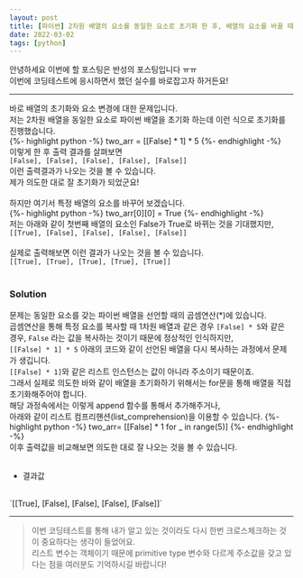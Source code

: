 ```yaml
---
layout: post
title: [파이썬] 2차원 배열의 요소를 동일한 요소로 초기화 한 후, 배열의 요소를 바꿀 때 다른 요소가 같이 바뀌는 문제 해결
date: 2022-03-02
tags: [python]
---
```


안녕하세요 이번에 할 포스팅은 반성의 포스팅입니다 ㅠㅠ
<br>
이번에 코딩테스트에 응시하면서 했던 실수를 바로잡고자 하거든요!

<hr>

바로 배열의 초기화와 요소 변경에 대한 문제입니다.
<br>
저는 2차원 배열을 동일한 요소로 파이썬 배열을 초기화 하는데 이런 식으로 초기화를 진행했습니다.
<br>
{%- highlight python -%}
two_arr = [[False] * 1] * 5
{%- endhighlight -%}
<br>
이렇게 한 후 출력 결과를 살펴보면
<br>
`[False], [False], [False], [False], [False]]`
<br>
이런 출력결과가 나오는 것을 볼 수 있습니다. 
<br>
제가 의도한 대로 잘 초기화가 되었군요!
<br><br>
하지만 여기서 특정 배열의 요소를 바꾸어 보겠습니다.
<br>
{%- highlight python -%}
two_arr[0][0] = True
{%- endhighlight -%}
<br>
저는 아래와 같이 첫번째 배열의 요소인 False가 True로 바뀌는 것을 기대했지만,
<br>
`[[True], [False], [False], [False], [False]]`
<br><br>
실제로 출력해보면 이런 결과가 나오는 것을 볼 수 있습니다.
<br>
`[[True], [True], [True], [True], [True]]`
<br><br>
### Solution
문제는 동일한 요소를 갖는 파이썬 배열을 선언할 때의 곱셈연산(*)에 있습니다.
<br>
곱셈연산을 통해 특정 요소를 복사할 때 1차원 배열과 같은 경우 `[False] * 5`와 같은 경우, `False` 라는 값을 복사하는 것이기 때문에 정상적인 인식하지만,
<br>
`[[False] * 1] * 5` 아래의 코드와 같이 선언된 배열을 다시 복사하는 과정에서 문제가 생깁니다.
<br>
`[[False] * 1]`와 같은 리스트 인스턴스는 값이 아니라 주소이기 때문이죠.
<br>
그래서 실제로 의도한 바와 같이 배열을 초기화하기 위해서는 for문을 통해 배열을 직접 초기화해주어야 합니다.
<br>
해당 과정속에서는 이렇게 append 함수를 통해서 추가해주거나,
<br>
아래와 같이 리스트 컴프리핸션(list_comprehension)을 이용할 수 있습니다.
{%- highlight python -%}
two_arr= [[False] * 1 for _ in range(5)]
{%- endhighlight -%}
<br>
이후 출력값을 비교해보면 의도한 대로 잘 나오는 것을 볼 수 있습니다.
<br><br>
- 결과값
<br>
`[[True], [False], [False], [False], [False]]`

<hr>

> 이번 코딩테스트를 통해 내가 알고 있는 것이라도 다시 한번 크로스체크하는 것이 중요하다는 생각이 들었어요. 
> <br>
> 리스트 변수는 객체이기 때문에 primitive type 변수와 다르게 주소값을 갖고 있다는 점을 여러분도 기억하시길 바랍니다!
